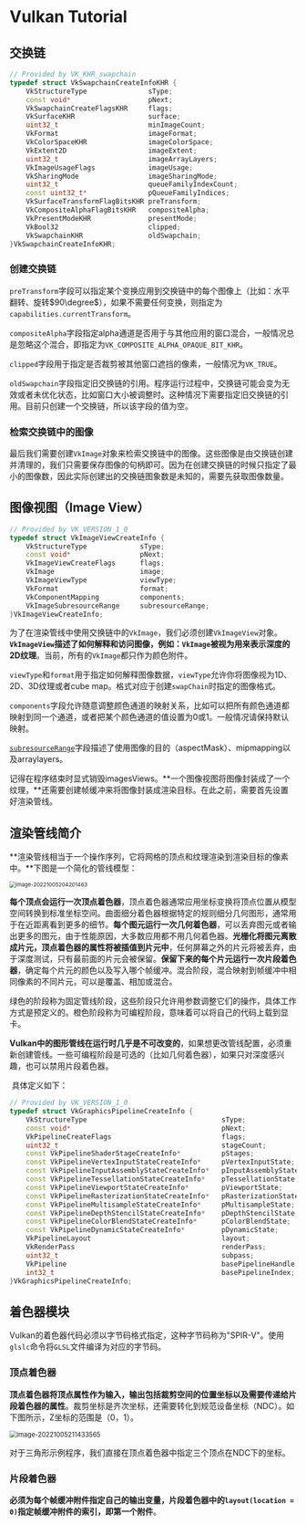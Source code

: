 # Vulkan Tutorial

## 交换链

```c++
// Provided by VK_KHR_swapchain
typedef struct VkSwapchainCreateInfoKHR {
    VkStructureType               sType;
    const void*                   pNext;
    VkSwapchainCreateFlagsKHR     flags;
    VkSurfaceKHR                  surface;
    uint32_t                      minImageCount;
    VkFormat                      imageFormat;
    VkColorSpaceKHR               imageColorSpace;
    VkExtent2D                    imageExtent;
    uint32_t                      imageArrayLayers;
    VkImageUsageFlags             imageUsage;
    VkSharingMode                 imageSharingMode;
    uint32_t                      queueFamilyIndexCount;
    const uint32_t*               pQueueFamilyIndices;
    VkSurfaceTransformFlagBitsKHR preTransform;
    VkCompositeAlphaFlagBitsKHR   compositeAlpha;
    VkPresentModeKHR              presentMode;
    VkBool32                      clipped;
    VkSwapchainKHR                oldSwapchain;
}VkSwapchainCreateInfoKHR;
```



### 创建交换链

​	`preTransform`字段可以指定某个变换应用到交换链中的每个图像上（比如：水平翻转、旋转$90\degree$），如果不需要任何变换，则指定为`capabilities.currentTransform`。

​	`compositeAlpha`字段指定alpha通道是否用于与其他应用的窗口混合，一般情况总是忽略这个混合，即指定为`VK_COMPOSITE_ALPHA_OPAQUE_BIT_KHR`。

​	`clipped`字段用于指定是否裁剪被其他窗口遮挡的像素，一般情况为`VK_TRUE`。

​	`oldSwapchain`字段指定旧交换链的引用。程序运行过程中，交换链可能会变为无效或者未优化状态，比如窗口大小被调整时。这种情况下需要指定旧交换链的引用。目前只创建一个交换链，所以该字段的值为空。

### 检索交换链中的图像

​	最后我们需要创建`VkImage`对象来检索交换链中的图像。这些图像是由交换链创建并清理的，我们只需要保存图像的句柄即可。因为在创建交换链的时候只指定了最小的图像数，因此实际创建出的交换链图象数是未知的，需要先获取图像数量。

## 图像视图（Image View）

```c++
// Provided by VK_VERSION_1_0
typedef struct VkImageViewCreateInfo {
    VkStructureType             sType;
    const void*                 pNext;
    VkImageViewCreateFlags      flags;
    VkImage                     image;
    VkImageViewType             viewType;
    VkFormat                    format;
    VkComponentMapping          components;
    VkImageSubresourceRange     subresourceRange;
}VkImageViewCreateInfo;
```

​	为了在渲染管线中使用交换链中的`VkImage`，我们必须创建`VkImageView`对象。**`VkImageView`描述了如何解释和访问图像，例如：`VkImage`被视为用来表示深度的2D纹理**。当前，所有的`VkImage`都只作为颜色附件。

​	`viewType`和`format`用于指定如何解释图像数据，`viewType`允许你将图像视为1D、2D、3D纹理或者cube map。格式对应于创建`swapChain`时指定的图像格式。

​	`components`字段允许随意调整颜色通道的映射关系，比如可以把所有颜色通道都映射到同一个通道，或者把某个颜色通道的值设置为$0$或$1$。一般情况请保持默认映射。

​	<u>`subresourceRange`</u>字段描述了使用图像的目的（aspectMask）、mipmapping以及arraylayers。

​	记得在程序结束时显式销毁imagesViews。**一个图像视图将图像封装成了一个纹理，**还需要创建帧缓冲来将图像封装成渲染目标。在此之前，需要首先设置好渲染管线。

## 渲染管线简介

​	**渲染管线相当于一个操作序列，它将网格的顶点和纹理渲染到渲染目标的像素中。**下图是一个简化的管线模型：

<img src="C:\Users\Clan\OneDrive\桌面\study\研二\day by day\pictures\image-20221005204201463.png" alt="image-20221005204201463" style="zoom:67%;" />

​	**每个顶点会运行一次顶点着色器**，顶点着色器通常应用坐标变换将顶点位置从模型空间转换到标准坐标空间。曲面细分着色器根据特定的规则细分几何图形，通常用于在近距离看到更多的细节。**每个图元运行一次几何着色器**，可以丢弃图元或者输出更多的图元，由于性能原因，大多数应用都不用几何着色器。**光栅化将图元离散成片元，顶点着色器的属性将被插值到片元中**，任何屏幕之外的片元将被丢弃，由于深度测试，只有最前面的片元会被保留。**保留下来的每个片元运行一次片段着色器**，确定每个片元的颜色以及写入哪个帧缓冲。混合阶段，混合映射到帧缓冲中相同像素的不同片元，可以是覆盖、相加或混合。

​	绿色的阶段称为固定管线阶段，这些阶段只允许用参数调整它们的操作，具体工作方式是预定义的。橙色阶段称为可编程阶段，意味着可以将自己的代码上载到显卡。

​	**Vulkan中的图形管线在运行时几乎是不可改变的**，如果想更改管线配置，必须重新创建管线。一些可编程阶段是可选的（比如几何着色器），如果只对深度感兴趣，也可以禁用片段着色器。

​	具体定义如下：

```c++
// Provided by VK_VERSION_1_0
typedef struct VkGraphicsPipelineCreateInfo {
    VkStructureType                                 sType;
	const void*                                     pNext;
	VkPipelineCreateFlags                           flags;
	uint32_t                                        stageCount;
	const VkPipelineShaderStageCreateInfo*          pStages;
	const VkPipelineVertexInputStateCreateInfo*     pVertexInputState;
	const VkPipelineInputAssemblyStateCreateInfo*   pInputAssemblyState;
	const VkPipelineTessellationStateCreateInfo*    pTessellationState;
	const VkPipelineViewportStateCreateInfo*        pViewportState;
	const VkPipelineRasterizationStateCreateInfo*   pRasterizationState;
	const VkPipelineMultisampleStateCreateInfo*     pMultisampleState;
	const VkPipelineDepthStencilStateCreateInfo*    pDepthStencilState;
	const VkPipelineColorBlendStateCreateInfo*      pColorBlendState;
	const VkPipelineDynamicStateCreateInfo*         pDynamicState;
	VkPipelineLayout                                layout;
	VkRenderPass                                    renderPass;
	uint32_t                                        subpass;
	VkPipeline                                      basePipelineHandle;
	int32_t                                         basePipelineIndex;
}VkGraphicsPipelineCreateInfo;
```



## 着色器模块

​	Vulkan的着色器代码必须以字节码格式指定，这种字节码称为"SPIR-V"。使用`glslc`命令将`GLSL`文件编译为对应的字节码。

### 顶点着色器

​	**顶点着色器将顶点属性作为输入，输出包括裁剪空间的位置坐标以及需要传递给片段着色器的属性**。裁剪坐标是齐次坐标，还需要转化到规范设备坐标（NDC）。如下图所示，Z坐标的范围是（0，1）。

<img src="C:\Users\Clan\OneDrive\桌面\study\研二\day by day\pictures\image-20221005211433565.png" alt="image-20221005211433565" style="zoom:80%;" />

​	对于三角形示例程序，我们直接在顶点着色器中指定三个顶点在NDC下的坐标。

### 片段着色器

​	**必须为每个帧缓冲附件指定自己的输出变量，片段着色器中的`layout(location = 0)`指定帧缓冲附件的索引，即第一个附件**。

